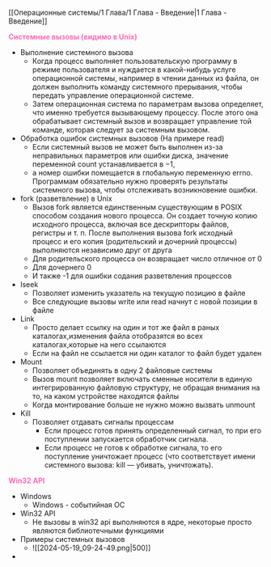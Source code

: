 [[Операционные системы/1 Глава/1 Глава - Введение|1 Глава - Введение]]

<span style="color:HotPink;font-weight:bold;">Системные вызовы (видимо в Unix)</span>

- Выполнение системного вызова
	- Когда процесс выполняет пользовательскую программу в режиме пользователя и нуждается в какой-нибудь услуге операционной системы, например в чтении данных из файла, он должен выполнить команду системного прерывания, чтобы передать управление операционной системе.
	- Затем операционная система по параметрам вызова определяет, что именно требуется вызывающему процессу. После этого она обрабатывает системный вызов и возвращает управление той команде, которая следует за системным вызовом.
- Обработка ошибок системных вызовов (На примере read)
	- Если системный вызов не может быть выполнен из-за неправильных параметров или ошибки диска, значение переменной count устанавливается в −1,
	- а номер ошибки помещается в глобальную переменную errno. Программам обязательно нужно проверять результаты системного вызова, чтобы отслеживать возникновение ошибки.
- fork (разветвление) в Unix
	- Вызов fork является единственным существующим в POSIX способом создания нового процесса. Он создает точную копию исходного процесса, включая все дескрипторы файлов, регистры и т. п. После выполнения вызова fork исходный процесс и его копия (родительский и дочерний процессы) выполняются независимо друг от друга
	- Для родительского процесса он возвращает число отличное от 0
	- Для дочернего 0
	- И также -1 для ошибки содания разветвления процессов
- lseek
	- Позволяет изменить указатель на текущую позицию в файле 
	- Все следующие вызовы write или read начнут с новой позиции в файле
- Link 
	- Просто делает ссылку на один и тот же файл в раных каталогах,изменения файла отобразятся во всех каталогах,которые на него ссылаются
	- Если на файл не ссылается ни один каталог то файл будет удален
- Mount 
	- Позволяет объединять в одну 2 файловые системы
	- Вызов mount позволяет включать сменные носители в единую интегрированную файловую структуру, не обращая внимания на то, на каком устройстве находятся файлы
	- Когда монтирование больше не нужно можно вызвать unmount
- Kill 
	- Позволяет отдавать сигналы процессам
		- Если процесс готов принять определенный сигнал, то при его поступлении запускается обработчик сигнала.
		- Если процесс не готов к обработке сигнала, то его поступление уничтожает процесс (что соответствует имени системного вызова: kill — убивать, уничтожать).

<span style="color:HotPink;font-weight:bold;">Win32 API</span>

- Windows 
	- Windows - событийная OC 
- Win32 API
	- Не вызовы в win32 api выполняются в ядре, некоторые просто являются библиотечными функциями
- Примеры системных вызовов
	- ![[2024-05-19_09-24-49.png|500]]
- 